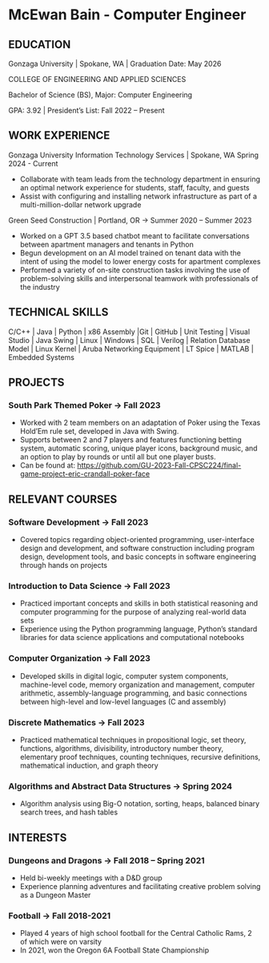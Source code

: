 # McEwan Bain - Computer Engineer 			

## EDUCATION
Gonzaga University | Spokane, WA | Graduation Date: May 2026

COLLEGE OF ENGINEERING AND APPLIED SCIENCES

Bachelor of Science (BS), Major: Computer Engineering 

GPA: 3.92 | President’s List: Fall 2022 – Present

## WORK EXPERIENCE
Gonzaga University Information Technology Services | Spokane, WA Spring 2024 - Current
- Collaborate with team leads from the technology department in ensuring an optimal network experience for students, staff, faculty, and guests
- Assist with configuring and installing network infrastructure as part of a multi-million-dollar network upgrade

Green Seed Construction | Portland, OR -> Summer 2020 – Summer 2023
- Worked on a GPT 3.5 based chatbot meant to facilitate conversations between apartment managers and tenants in Python
-	Begun development on an AI model trained on tenant data with the intent of using the model to lower energy costs for apartment complexes
- Performed a variety of on-site construction tasks involving the use of problem-solving skills and interpersonal teamwork with professionals of the industry

## TECHNICAL SKILLS
C/C++ | Java | Python | x86 Assembly |Git | GitHub | Unit Testing | Visual Studio | Java Swing | Linux | Windows | SQL | Verilog | Relation Database Model | Linux Kernel | Aruba Networking Equipment |     LT Spice | MATLAB | Embedded Systems

## PROJECTS
### South Park Themed Poker -> Fall 2023
- Worked with 2 team members on an adaptation of Poker using the Texas Hold’Em rule set, developed in Java with Swing.
- Supports between 2 and 7 players and features functioning betting system, automatic scoring, unique player icons, background music, and an option to play by rounds or until all but one player busts.
- Can be found at: https://github.com/GU-2023-Fall-CPSC224/final-game-project-eric-crandall-poker-face

## RELEVANT COURSES
### Software Development -> Fall 2023
- Covered topics regarding object-oriented programming, user-interface design and development, and software construction including program design, development tools, and basic concepts in software engineering through hands on projects
  
### Introduction to Data Science -> Fall 2023
-	Practiced important concepts and skills in both statistical reasoning and computer programming for the purpose of analyzing real-world data sets
-	Experience using the Python programming language, Python’s standard libraries for data science applications and computational notebooks
  
### Computer Organization -> Fall 2023
-	Developed skills in digital logic, computer system components, machine-level code, memory organization and management, computer arithmetic, assembly-language programming, and basic connections between high-level and low-level languages (C and assembly)
  
### Discrete Mathematics -> Fall 2023
- Practiced mathematical techniques in propositional logic, set theory, functions, algorithms, divisibility, introductory number theory, elementary proof techniques, counting techniques, recursive definitions, mathematical induction, and graph theory
  
### Algorithms and Abstract Data Structures	-> Spring 2024
-	Algorithm analysis using Big-O notation, sorting, heaps, balanced binary search trees, and hash tables

  ## INTERESTS
### Dungeons and Dragons -> Fall 2018 – Spring 2021
-	Held bi-weekly meetings with a D&D group
-	Experience planning adventures and facilitating creative problem solving as a Dungeon Master
  
### Football -> Fall 2018-2021
-	Played 4 years of high school football for the Central Catholic Rams, 2 of which were on varsity
-	In 2021, won the Oregon 6A Football State Championship

<!--
**McEwan56/McEwan56** is a ✨ _special_ ✨ repository because its `README.md` (this file) appears on your GitHub profile.

Here are some ideas to get you started:

- 🔭 I’m currently working on ...
- 🌱 I’m currently learning ...
- 👯 I’m looking to collaborate on ...
- 🤔 I’m looking for help with ...
- 💬 Ask me about ...
- 📫 How to reach me: ...
- 😄 Pronouns: ...
- ⚡ Fun fact: ...
-->

